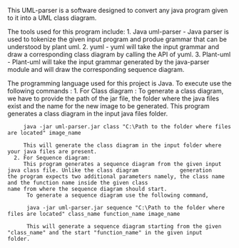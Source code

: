 This UML-parser is a software designed to convert any java program given to it into a UML class diagram.

The tools used for this program include:
    1.	Java uml-parser - Java parser is used to tokenize the given input program and produe grammar that can be understood by plant uml.
    2.	yuml - yuml will take the input grammar and draw a corresponding class diagram by calling the API of yuml.
    3.	Plant-uml - Plant-uml will take the input grammar generated by the java-parser module and will draw the corresponding sequence             diagram.

The programming language used for this project is Java.
To execute use the following commands :
      1. For Class diagram :
         To generate a class diagram, we have to provide the path of the jar file, the folder where the java files exist and the name for          the new image to be generated. This program generates a class diagram in the input java files folder.   
      
         java -jar uml-parser.jar class "C:\Path to the folder where files are located" image_name
      
         This will generate the class diagram in the input folder where your java files are present.      
      2. For Sequence diagram: 
         This program generates a sequence diagram from the given input java class file. Unlike the class diagram             generation            the program expects two additional parameters namely, the class name and the function name inside the given class                          name from where the sequence diagram should start.
          To generate a sequence diagram use the following command,
          
          java -jar uml-parser.jar sequence "C:\Path to the folder where files are located" class_name function_name image_name
          
          This will generate a sequence diagram starting from the given "class_name" and the start "function_name" in the given input               folder.
